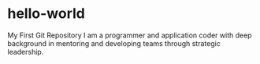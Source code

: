 # hello-world
My First Git Repository
I am a programmer and application coder with deep background in mentoring and developing teams through strategic leadership.
